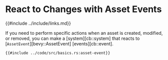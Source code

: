 # React to Changes with Asset Events

{{#include ../include/links.md}}

If you need to perform specific actions when an asset is created,
modified, or removed, you can make a [system][cb::system] that reacts to
[`AssetEvent`][bevy::AssetEvent] [events][cb::event].

```rust,no_run,noplayground
{{#include ../code/src/basics.rs:asset-event}}
```
